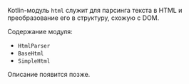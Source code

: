 Kotlin-модуль `html` служит для парсинга текста в HTML и преобразование его в структуру, схожую с DOM.

Содержание модуля:
- `HtmlParser`
- `BaseHtml`
- `SimpleHtml`

Описание появится позже.
